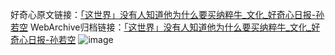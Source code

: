 好奇心原文链接：[「这世界」没有人知道他为什么要买纳粹牛_文化_好奇心日报-孙若空](https://www.qdaily.com/articles/5012.html)
WebArchive归档链接：[「这世界」没有人知道他为什么要买纳粹牛_文化_好奇心日报-孙若空](http://web.archive.org/web/20190623163600/https://www.qdaily.com/articles/5012.html)
![image](http://ww3.sinaimg.cn/large/007d5XDply1g3wgdjjz72j30u038z4qp)